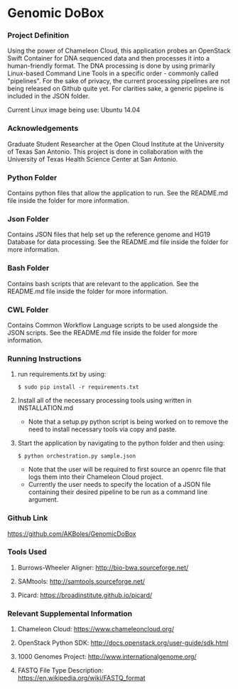 Genomic DoBox
=============

### Project Definition ###

Using the power of Chameleon Cloud, this application probes an OpenStack Swift Container for DNA sequenced data and then processes it into a human-friendly format. The DNA processing is done by using primarily Linux-based Command Line Tools in a specific order - commonly called "pipelines". For the sake of privacy, the current processing pipelines are not being released on Github quite yet. For clarities sake, a generic pipeline is included in the JSON folder.

Current Linux image being use: Ubuntu 14.04

### Acknowledgements ###

Graduate Student Researcher at the Open Cloud Institute at the University of Texas San Antonio. This project is done in collaboration with the University of Texas Health Science Center at San Antonio.

### Python Folder ###

Contains python files that allow the application to run. See the README.md file inside the folder for more information.

### Json Folder ###

Contains JSON files that help set up the reference genome and HG19 Database for data processing. See the README.md file inside the folder for more information.

### Bash Folder ###

Contains bash scripts that are relevant to the application. See the README.md file inside the folder for more information.

### CWL Folder ###

Contains Common Workflow Language scripts to be used alongside the JSON scripts. See the README.md file inside the folder for more information.

### Running Instructions ###

1. run requirements.txt by using: 
    ~~~
    $ sudo pip install -r requirements.txt
    ~~~

2. Install all of the necessary processing tools using written in INSTALLATION.md
    
      * Note that a setup.py python script is being worked on to remove the need to install necessary tools via copy and paste.
      
3. Start the application by navigating to the python folder and then using: 
    ~~~
    $ python orchestration.py sample.json
    ~~~
    
      * Note that the user will be required to first source an openrc file that logs them into their Chameleon Cloud project.
      * Currently the user needs to specify the location of a JSON file containing their desired pipeline to be run as a command line argument.


### Github Link ###

https://github.com/AKBoles/GenomicDoBox

### Tools Used ###

1. Burrows-Wheeler Aligner: http://bio-bwa.sourceforge.net/

2. SAMtools: http://samtools.sourceforge.net/

3. Picard: https://broadinstitute.github.io/picard/

### Relevant Supplemental Information ###

1.	Chameleon Cloud: https://www.chameleoncloud.org/

2.	OpenStack Python SDK: http://docs.openstack.org/user-guide/sdk.html

3.	1000 Genomes Project: http://www.internationalgenome.org/

4.  FASTQ File Type Description: https://en.wikipedia.org/wiki/FASTQ_format
